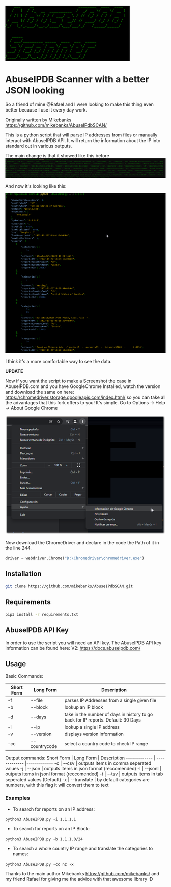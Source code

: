 ![imgRepo/AbuseFiglet.png](imgRepo/AbuseFiglet.png)

# AbuseIPDB Scanner with a better JSON looking
So a friend of mine @Rafael and I were looking to make this thing even better because I use it every day work.

Originally written by Mikebanks
<https://github.com/mikebanks/AbuseIPdbSCAN/>

This is a python script that will parse IP addresses from files or manually interact with AbuseIPDB API. It will return the information about the IP into standard out in various outputs.

The main change is that it showed like this before
![imgRepo/AbuseDB1.png](imgRepo/AbuseDB1.png)

And now it's looking like this:

![imgRepo/AbuseDB2.png](imgRepo/AbuseDB2.png)

I think it's a more comfortable way to see the data.

**UPDATE**

Now if you want the script to make a Screenshot the case in AbuseIPDB.com and you have GoogleChrome Installed, watch the version and download the same on here: <https://chromedriver.storage.googleapis.com/index.html/> so you can take all the advantages that this fork offers to you!
It's simple. Go to Options -> Help -> About Google Chrome

![imgRepo/ChromeVersion.png](imgRepo/ChromeVersion.png)

Now download the ChromeDriver and declare in the code the Path of it in the line 244.

``` PYTHON
driver = webdriver.Chrome("D:\Chromedriver\chromedriver.exe")
```


## Installation

``` BASH
git clone https://github.com/mikebanks/AbuseIPdbSCAN.git
```

## Requirements

``` BASH
pip3 install -r requirements.txt
```

## AbuseIPDB API Key

In order to use the script you will need an API key. The AbuseIPDB API key information can be found here: V2: <https://docs.abuseipdb.com/>

## Usage

Basic Commands:

Short Form    | Long Form     | Description
------------- | ------------- |-------------
-f            | --file        | parses IP Addresses from a single given file
-b            | --block       | lookup an IP block
-d            | --days        | take in the number of days in history to go back for IP reports. Default: 30 Days
-i            | --ip          | lookup a single IP address
-v            | --version     | displays version information
-cc           | --countrycode | select a country code to check IP range

Output commands:
Short Form    | Long Form     | Description
------------- | ------------- |-------------
-c            | --csv         | outputs items in comma seperated values
-j            | --json        | outputs items in json format (reccomended)
-l            | --jsonl       | outputs items in jsonl format (reccomended)
-t            | --tsv         | outputs items in tab seperated values (Default)
-x            | --translate   | by default categories are numbers, with this flag it will convert them to text


### Examples

* To search for reports on an IP address:

``python3 AbuseIPDB.py -i 1.1.1.1``

* To search for reports on an IP Block:

``python3 AbuseIPDB.py -b 1.1.1.0/24``

* To search a whole country IP range and translate the categories to names:

``python3 AbuseIPDB.py -cc nz -x``


Thanks to the main author Mikebanks <https://github.com/mikebanks/> and my friend Rafael for giving me the advice with that awesome library :D
